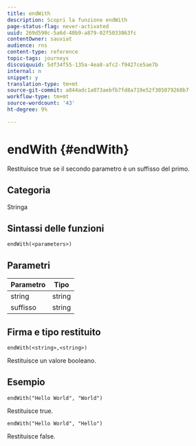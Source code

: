 ```yaml
---
title: endWith
description: Scopri la funzione endWith
page-status-flag: never-activated
uuid: 269d590c-5a6d-40b9-a879-02f5033863fc
contentOwner: sauviat
audience: rns
content-type: reference
topic-tags: journeys
discoiquuid: 5df34f55-135a-4ea8-afc2-f9427ce5ae7b
internal: n
snippet: y
translation-type: tm+mt
source-git-commit: a844adc1a073aebfb7fd8a719e52f305079260b7
workflow-type: tm+mt
source-wordcount: '43'
ht-degree: 9%

---
```



# endWith {#endWith}

Restituisce true se il secondo parametro è un suffisso del primo.

## Categoria

Stringa

## Sintassi delle funzioni

`endWith(<parameters>)`

## Parametri

| Parametro | Tipo |
|-----------|------------------|
| string | string |
| suffisso | string |

## Firma e tipo restituito

`endWith(<string>,<string>)`

Restituisce un valore booleano.

## Esempio

`endWith("Hello World", "World")`

Restituisce true.

`endWith("Hello World", "Hello")`

Restituisce false.
